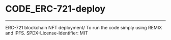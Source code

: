 # CODE_ERC-721-deploy
______________________________________________
ERC-721 blockchain NFT deployment/
To run the code simply using REMIX and IPFS.
SPDX-License-Identifier: MIT

